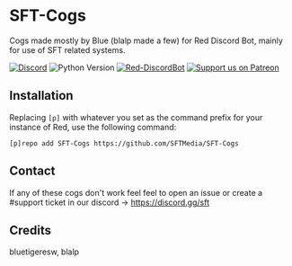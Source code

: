 # SFT-Cogs
Cogs made mostly by Blue (blalp made a few) for Red Discord Bot, mainly for use of SFT related systems.

[![Discord](https://img.shields.io/discord/113990411063656454)](https://discord.gg/P56dXsD)
![Python Version](https://img.shields.io/badge/python-3.11-blue.svg)
[![Red-DiscordBot](https://img.shields.io/badge/red--discordbot-v3.5.1-red)](https://github.com/Cog-Creators/Red-DiscordBot/releases)
[![Support us on Patreon](https://img.shields.io/badge/support-patreon-F96854.svg)](https://www.patreon.com/sftmedia)

## Installation
Replacing `[p]` with whatever you set as the command prefix for your instance of Red, use the following command:
```
[p]repo add SFT-Cogs https://github.com/SFTMedia/SFT-Cogs
```

## Contact
If any of these cogs don't work feel feel to open an issue or create a #support ticket in our discord -> https://discord.gg/sft

## Credits
bluetigeresw, blalp
